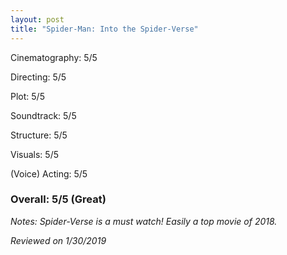 ```yaml
---
layout: post
title: "Spider-Man: Into the Spider-Verse"
---
```


Cinematography: 5/5

Directing: 5/5

Plot: 5/5

Soundtrack: 5/5

Structure: 5/5

Visuals: 5/5

(Voice) Acting: 5/5

### Overall: 5/5 (Great)

*Notes: Spider-Verse is a must watch! Easily a top movie of 2018.*

*Reviewed on 1/30/2019*
